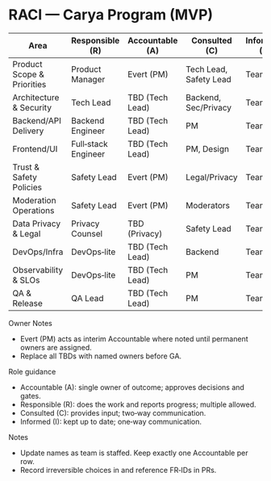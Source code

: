 # RACI — Carya Program (MVP)

| Area | Responsible (R) | Accountable (A) | Consulted (C) | Informed (I) |
|---|---|---|---|---|
| Product Scope & Priorities | Product Manager | Evert (PM) | Tech Lead, Safety Lead | Team |
| Architecture & Security | Tech Lead | TBD (Tech Lead) | Backend, Sec/Privacy | Team |
| Backend/API Delivery | Backend Engineer | TBD (Tech Lead) | PM | Team |
| Frontend/UI | Full‑stack Engineer | TBD (Tech Lead) | PM, Design | Team |
| Trust & Safety Policies | Safety Lead | Evert (PM) | Legal/Privacy | Team |
| Moderation Operations | Safety Lead | Evert (PM) | Moderators | Team |
| Data Privacy & Legal | Privacy Counsel | TBD (Privacy) | Safety Lead | Team |
| DevOps/Infra | DevOps‑lite | TBD (Tech Lead) | Backend | Team |
| Observability & SLOs | DevOps‑lite | TBD (Tech Lead) | PM | Team |
| QA & Release | QA Lead | TBD (Tech Lead) | PM | Team |

Owner Notes
- Evert (PM) acts as interim Accountable where noted until permanent owners are assigned.
- Replace all TBDs with named owners before GA.

Role guidance
- Accountable (A): single owner of outcome; approves decisions and gates.
- Responsible (R): does the work and reports progress; multiple allowed.
- Consulted (C): provides input; two‑way communication.
- Informed (I): kept up to date; one‑way communication.

Notes
- Update names as team is staffed. Keep exactly one Accountable per row.
- Record irreversible choices in  and reference FR‑IDs in PRs.
